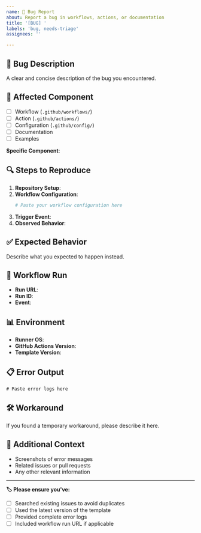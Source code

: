 ```yaml
---
name: 🐛 Bug Report
about: Report a bug in workflows, actions, or documentation
title: '[BUG] '
labels: 'bug, needs-triage'
assignees: ''

---
```


## 🐛 Bug Description

A clear and concise description of the bug you encountered.

## 🔄 Affected Component

- [ ] Workflow (`.github/workflows/`)
- [ ] Action (`.github/actions/`)
- [ ] Configuration (`.github/config/`)
- [ ] Documentation
- [ ] Examples

**Specific Component**: <!-- e.g. nodejs-build.yml, teams-notification action -->

## 🔍 Steps to Reproduce

1. **Repository Setup**: <!-- Describe your repository setup -->
2. **Workflow Configuration**: 
   ```yaml
   # Paste your workflow configuration here
   ```
3. **Trigger Event**: <!-- How did you trigger the workflow? -->
4. **Observed Behavior**: <!-- What happened? -->

## ✅ Expected Behavior

Describe what you expected to happen instead.

## 🔗 Workflow Run

- **Run URL**: <!-- Link to the failed workflow run -->
- **Run ID**: <!-- Workflow run ID if available -->
- **Event**: <!-- push, pull_request, workflow_dispatch, etc. -->

## 📊 Environment

- **Runner OS**: <!-- ubuntu-latest, windows-latest, macos-latest -->
- **GitHub Actions Version**: <!-- If applicable -->
- **Template Version**: <!-- e.g. v0.20.0, main, specific commit -->

## 📋 Error Output

```
# Paste error logs here
```

## 🛠️ Workaround

If you found a temporary workaround, please describe it here.

## 📎 Additional Context

- Screenshots of error messages
- Related issues or pull requests
- Any other relevant information

---

**🏷️ Please ensure you've:**
- [ ] Searched existing issues to avoid duplicates
- [ ] Used the latest version of the template
- [ ] Provided complete error logs
- [ ] Included workflow run URL if applicable
